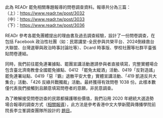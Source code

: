 此為 READr 罷免相關專題報導的問卷調查資料。報導共分為三篇： <br>
（上）：https://www.readr.tw/post/3032 <br>
（中）：https://www.readr.tw/post/3033 <br>
（下）：https://www.readr.tw/post/3036 <br>

READr 參考各罷免團體提出的理由書及過去調查經驗，設計了一份問卷調查，在包括 Facebook 政治性社團（如：民眾講堂-全民參與共榮平台、2024倒綠救台大聯盟、台灣選舉與政治時事討論社等）、Dcard 時事版、學校社團等社群平臺張貼問卷連結。

同時，我們前往罷免連署據點、罷團宣講活動邀請參與者直接填寫，完整實體場合包含臺北濟南教會全國罷免據點、0412 「罷免太縱酒」活動、0419「反對造謠」罷免連署站點、0419「惡『霸』退散平安大會」實體宣講活動、「419 凱道反共大集合」活動、「426 反綠共戰獨裁」活動。最終獲得有效問卷 1038 份。此樣本數僅代表我們接觸到且願意填寫問卷者的意願，非民意調查。

為了暸解接受問卷訪查的民眾都擁護哪些價值，我們沿用 2020 年總統大選造勢場合報導的調查方式（[相關報導](https://www.readr.tw/post/2102)），此方法是參考香港中文大學新聞與傳播學院前院長李立峯調查團隊所設計的 [題目](https://theinitium.com/opinion/20190802-opinion-francis-investigation-governement-and-police-supporters)。

